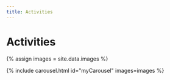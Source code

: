 ```yaml
---
title: Activities
---
```


# Activities

{% assign images = site.data.images %}

{% include carousel.html id="myCarousel" images=images %}